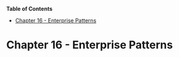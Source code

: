 <!-- START doctoc generated TOC please keep comment here to allow auto update -->
<!-- DON'T EDIT THIS SECTION, INSTEAD RE-RUN doctoc TO UPDATE -->
**Table of Contents**

- [Chapter 16 - Enterprise Patterns](#chapter-16---enterprise-patterns)

<!-- END doctoc generated TOC please keep comment here to allow auto update -->

# Chapter 16 - Enterprise Patterns
